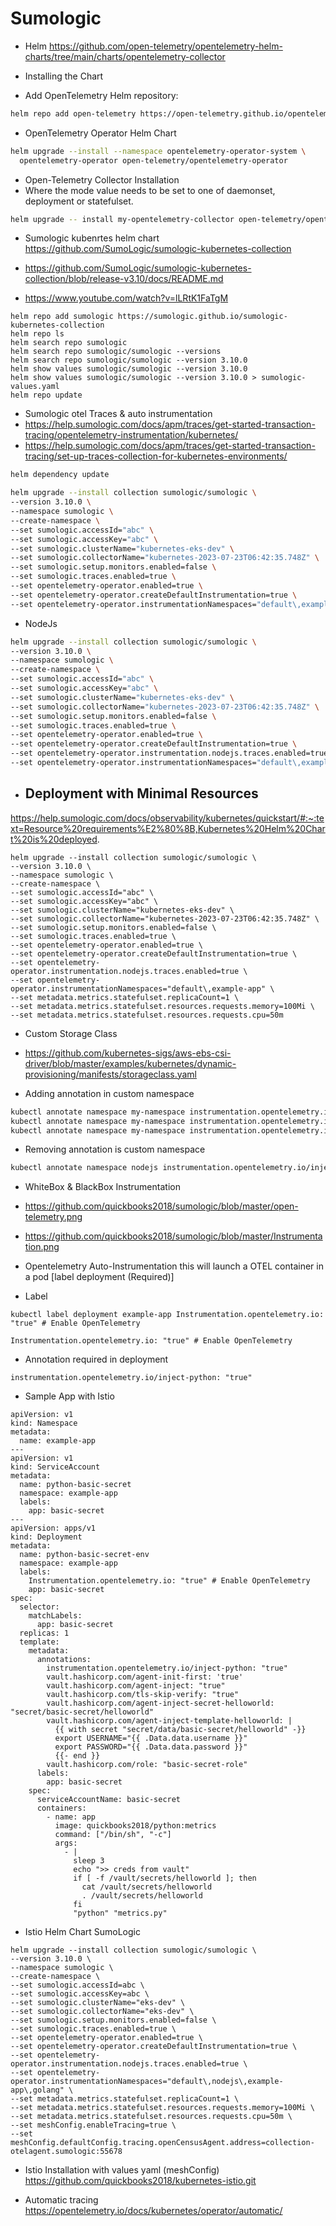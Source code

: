 # Sumologic

- Helm https://github.com/open-telemetry/opentelemetry-helm-charts/tree/main/charts/opentelemetry-collector

- Installing the Chart

- Add OpenTelemetry Helm repository:

```bash
helm repo add open-telemetry https://open-telemetry.github.io/opentelemetry-helm-charts
```

- OpenTelemetry Operator Helm Chart    
```bash
helm upgrade --install --namespace opentelemetry-operator-system \
  opentelemetry-operator open-telemetry/opentelemetry-operator
```


- Open-Telemetry Collector Installation  
- Where the mode value needs to be set to one of daemonset, deployment or statefulset.

```bash
helm upgrade -- install my-opentelemetry-collector open-telemetry/opentelemetry-collector --set mode=daemonset
```

- Sumologic kubenrtes helm chart https://github.com/SumoLogic/sumologic-kubernetes-collection

- https://github.com/SumoLogic/sumologic-kubernetes-collection/blob/release-v3.10/docs/README.md

- https://www.youtube.com/watch?v=lLRtK1FaTgM
  
```
helm repo add sumologic https://sumologic.github.io/sumologic-kubernetes-collection
helm repo ls
helm search repo sumologic
helm search repo sumologic/sumologic --versions
helm search repo sumologic/sumologic --version 3.10.0
helm show values sumologic/sumologic --version 3.10.0
helm show values sumologic/sumologic --version 3.10.0 > sumologic-values.yaml
helm repo update
```

- Sumologic otel Traces & auto instrumentation
- https://help.sumologic.com/docs/apm/traces/get-started-transaction-tracing/opentelemetry-instrumentation/kubernetes/
- https://help.sumologic.com/docs/apm/traces/get-started-transaction-tracing/set-up-traces-collection-for-kubernetes-environments/

```bash
helm dependency update
```
```bash
helm upgrade --install collection sumologic/sumologic \
--version 3.10.0 \
--namespace sumologic \
--create-namespace \
--set sumologic.accessId="abc" \
--set sumologic.accessKey="abc" \
--set sumologic.clusterName="kubernetes-eks-dev" \
--set sumologic.collectorName="kubernetes-2023-07-23T06:42:35.748Z" \
--set sumologic.setup.monitors.enabled=false \
--set sumologic.traces.enabled=true \
--set opentelemetry-operator.enabled=true \
--set opentelemetry-operator.createDefaultInstrumentation=true \
--set opentelemetry-operator.instrumentationNamespaces="default\,example-app"
```
- NodeJs
```bash
helm upgrade --install collection sumologic/sumologic \
--version 3.10.0 \
--namespace sumologic \
--create-namespace \
--set sumologic.accessId="abc" \
--set sumologic.accessKey="abc" \
--set sumologic.clusterName="kubernetes-eks-dev" \
--set sumologic.collectorName="kubernetes-2023-07-23T06:42:35.748Z" \
--set sumologic.setup.monitors.enabled=false \
--set sumologic.traces.enabled=true \
--set opentelemetry-operator.enabled=true \
--set opentelemetry-operator.createDefaultInstrumentation=true \
--set opentelemetry-operator.instrumentation.nodejs.traces.enabled=true \
--set opentelemetry-operator.instrumentationNamespaces="default\,example-app"
```

- Deployment with Minimal Resources
  - 
https://help.sumologic.com/docs/observability/kubernetes/quickstart/#:~:text=Resource%20requirements%E2%80%8B,Kubernetes%20Helm%20Chart%20is%20deployed.
```
helm upgrade --install collection sumologic/sumologic \
--version 3.10.0 \
--namespace sumologic \
--create-namespace \
--set sumologic.accessId="abc" \
--set sumologic.accessKey="abc" \
--set sumologic.clusterName="kubernetes-eks-dev" \
--set sumologic.collectorName="kubernetes-2023-07-23T06:42:35.748Z" \
--set sumologic.setup.monitors.enabled=false \
--set sumologic.traces.enabled=true \
--set opentelemetry-operator.enabled=true \
--set opentelemetry-operator.createDefaultInstrumentation=true \
--set opentelemetry-operator.instrumentation.nodejs.traces.enabled=true \
--set opentelemetry-operator.instrumentationNamespaces="default\,example-app" \
--set metadata.metrics.statefulset.replicaCount=1 \
--set metadata.metrics.statefulset.resources.requests.memory=100Mi \
--set metadata.metrics.statefulset.resources.requests.cpu=50m
```

- Custom Storage Class
- https://github.com/kubernetes-sigs/aws-ebs-csi-driver/blob/master/examples/kubernetes/dynamic-provisioning/manifests/storageclass.yaml
  

- Adding annotation in custom namespace
```bash
kubectl annotate namespace my-namespace instrumentation.opentelemetry.io/inject-java=true
kubectl annotate namespace my-namespace instrumentation.opentelemetry.io/inject-python=true
kubectl annotate namespace my-namespace instrumentation.opentelemetry.io/inject-nodejs=true
```
- Removing annotation is custom namespace
```bash
kubectl annotate namespace nodejs instrumentation.opentelemetry.io/inject-nodejs-
```

- WhiteBox & BlackBox Instrumentation
- https://github.com/quickbooks2018/sumologic/blob/master/open-telemetry.png
- https://github.com/quickbooks2018/sumologic/blob/master/Instrumentation.png

- Opentelemetry Auto-Instrumentation this will launch a OTEL container in a pod [label deployment (Required)]
- Label
```label
kubectl label deployment example-app Instrumentation.opentelemetry.io: "true" # Enable OpenTelemetry
  
Instrumentation.opentelemetry.io: "true" # Enable OpenTelemetry
```
- Annotation required in deployment
```annotation
instrumentation.opentelemetry.io/inject-python: "true"  
```
- Sample App with Istio
```deployment
apiVersion: v1
kind: Namespace
metadata:
  name: example-app
---
apiVersion: v1
kind: ServiceAccount
metadata:
  name: python-basic-secret
  namespace: example-app
  labels:
    app: basic-secret
---
apiVersion: apps/v1
kind: Deployment
metadata:
  name: python-basic-secret-env
  namespace: example-app
  labels:
    Instrumentation.opentelemetry.io: "true" # Enable OpenTelemetry
    app: basic-secret
spec:
  selector:
    matchLabels:
      app: basic-secret
  replicas: 1
  template:
    metadata:
      annotations:
        instrumentation.opentelemetry.io/inject-python: "true"
        vault.hashicorp.com/agent-init-first: 'true'
        vault.hashicorp.com/agent-inject: "true"
        vault.hashicorp.com/tls-skip-verify: "true"
        vault.hashicorp.com/agent-inject-secret-helloworld: "secret/basic-secret/helloworld"
        vault.hashicorp.com/agent-inject-template-helloworld: |
          {{ with secret "secret/data/basic-secret/helloworld" -}}
          export USERNAME="{{ .Data.data.username }}"
          export PASSWORD="{{ .Data.data.password }}"
          {{- end }}
        vault.hashicorp.com/role: "basic-secret-role"
      labels:
        app: basic-secret
    spec:
      serviceAccountName: basic-secret
      containers:
        - name: app
          image: quickbooks2018/python:metrics
          command: ["/bin/sh", "-c"]
          args:
            - |
              sleep 3
              echo ">> creds from vault"
              if [ -f /vault/secrets/helloworld ]; then
                cat /vault/secrets/helloworld
                . /vault/secrets/helloworld
              fi
              "python" "metrics.py"
``` 

- Istio Helm Chart SumoLogic
```helm
helm upgrade --install collection sumologic/sumologic \
--version 3.10.0 \
--namespace sumologic \
--create-namespace \
--set sumologic.accessId=abc \
--set sumologic.accessKey=abc \
--set sumologic.clusterName="eks-dev" \
--set sumologic.collectorName="eks-dev" \
--set sumologic.setup.monitors.enabled=false \
--set sumologic.traces.enabled=true \
--set opentelemetry-operator.enabled=true \
--set opentelemetry-operator.createDefaultInstrumentation=true \
--set opentelemetry-operator.instrumentation.nodejs.traces.enabled=true \
--set opentelemetry-operator.instrumentationNamespaces="default\,nodejs\,example-app\,golang" \
--set metadata.metrics.statefulset.replicaCount=1 \
--set metadata.metrics.statefulset.resources.requests.memory=100Mi \
--set metadata.metrics.statefulset.resources.requests.cpu=50m \
--set meshConfig.enableTracing=true \
--set meshConfig.defaultConfig.tracing.openCensusAgent.address=collection-otelagent.sumologic:55678
```

- Istio Installation with values yaml (meshConfig) https://github.com/quickbooks2018/kubernetes-istio.git

- Automatic tracing https://opentelemetry.io/docs/kubernetes/operator/automatic/
